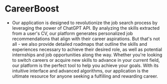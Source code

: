 # CareerBoost
- Our application is designed to revolutionize the job search process by leveraging the power of ChatGPT API. By 
    analyzing the skills extracted from a user's CV, our platform generates personalized job recommendations that 
    align with their career aspirations. But that's not all - we also provide detailed roadmaps that outline the 
    skills and experiences necessary to achieve their desired role, as well as potential internships and job 
    opportunities along the way. Whether you're looking to switch careers or acquire new skills to advance in your 
    current field, our platform is the perfect tool to help you achieve your goals. With its intuitive interface and 
    advanced algorithms, our application is the ultimate resource for anyone seeking a fulfilling and rewarding 
    career.
